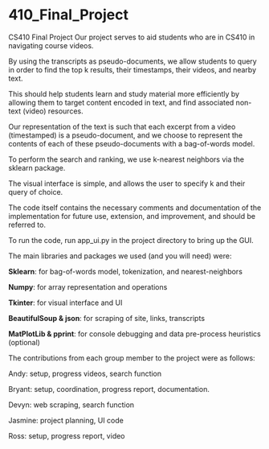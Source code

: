 # 410_Final_Project
CS410 Final Project
Our project serves to aid students who are in CS410 in navigating course videos. 

By using the transcripts as pseudo-documents, we allow students to query in order to find the top k results, their timestamps, their videos, and nearby text. 

This should help students learn and study material more efficiently by allowing them to target content encoded in text, and find associated non-text (video) resources.

Our representation of the text is such that each excerpt from a video (timestamped) is a pseudo-document, and we choose to represent the contents of each of these pseudo-documents with a bag-of-words model. 

To perform the search and ranking, we use k-nearest neighbors via the sklearn package. 

The visual interface is simple, and allows the user to specify k and their query of choice.

The code itself contains the necessary comments and documentation of the implementation for future use, extension, and improvement, and should be referred to. 

To run the code, run app_ui.py in the project directory to bring up the GUI. 

The main libraries and packages we used (and you will need) were:

**Sklearn**: for bag-of-words model, tokenization, and nearest-neighbors

**Numpy**: for array representation and operations

**Tkinter**: for visual interface and UI

**BeautifulSoup & json**: for scraping of site, links, transcripts

**MatPlotLib & pprint**: for console debugging and data pre-process heuristics (optional)

The contributions from each group member to the project were as follows:

Andy: setup, progress videos, search function

Bryant: setup, coordination, progress report, documentation.

Devyn: web scraping, search function

Jasmine: project planning, UI code

Ross: setup, progress report, video
